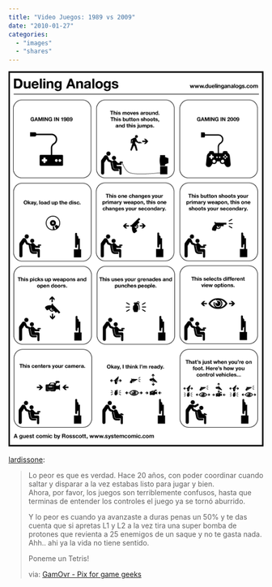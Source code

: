 ```yaml
---
title: "Video Juegos: 1989 vs 2009"
date: "2010-01-27"
categories: 
  - "images"
  - "shares"
---
```


![](images/tumblr_kueg1ta4Yp1qz6wi5o1_640.gif)

[lardissone](http://www.leandroardissone.info/post/276404278/video-juegos-1989-vs-2009-lo-peor-es-que-es):

> Lo peor es que es verdad. Hace 20 años, con poder coordinar cuando saltar y disparar a la vez estabas listo para jugar y bien.  
> Ahora, por favor, los juegos son terriblemente confusos, hasta que terminas de entender los controles el juego ya se tornó aburrido.
> 
> Y lo peor es cuando ya avanzaste a duras penas un 50% y te das cuenta que si apretas L1 y L2 a la vez tira una super bomba de protones que revienta a 25 enemigos de un saque y no te gasta nada. Ahh.. ahi ya la vida no tiene sentido.
> 
> Poneme un Tetris!
> 
> via: [GamOvr - Pix for game geeks](http://gamovr.mx981.com/post/2035?utm_source=feedburner&utm_medium=feed&utm_campaign=Feed%3A+Gamovr+%28GamOvr%29)
